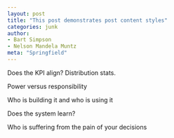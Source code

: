 ```yaml
---
layout: post
title: "This post demonstrates post content styles"
categories: junk
author:
- Bart Simpson
- Nelson Mandela Muntz
meta: "Springfield"
---
```


Does the KPI align? Distribution stats.

Power versus responsibility

Who is building it and who is using it

Does the system learn?


Who is suffering from the pain of your decisions